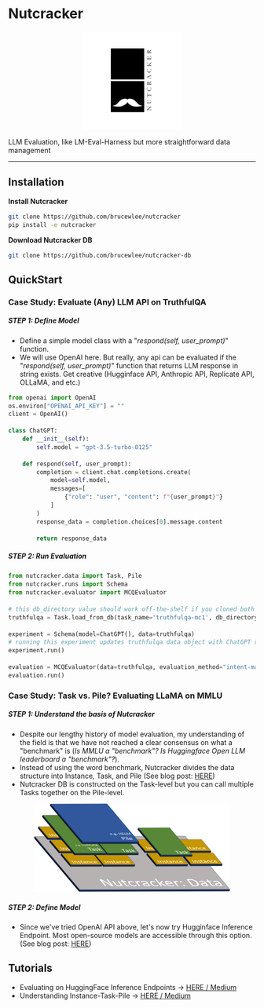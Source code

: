 # Nutcracker

<p align="center">
<img src="resources/w_500.png" width="200"/>
</p>

LLM Evaluation, like LM-Eval-Harness but more straightforward data management

---

## Installation

**Install Nutcracker**
```bash
git clone https://github.com/brucewlee/nutcracker
pip install -e nutcracker
```

**Download Nutcracker DB**
```bash
git clone https://github.com/brucewlee/nutcracker-db
```

## QuickStart
### Case Study: Evaluate (Any) LLM API on TruthfulQA
##### STEP 1: Define Model
- Define a simple model class with a "*respond(self, user_prompt)*" function. 
- We will use OpenAI here. But really, any api can be evaluated if the "*respond(self, user_prompt)*" function that returns LLM response in string exists. Get creative (Hugginface API, Anthropic API, Replicate API, OLLaMA, and etc.)
```python
from openai import OpenAI
os.environ["OPENAI_API_KEY"] = ""
client = OpenAI()

class ChatGPT:
    def __init__(self):
        self.model = "gpt-3.5-turbo-0125"

    def respond(self, user_prompt):
        completion = client.chat.completions.create(
            model=self.model,
            messages=[
                {"role": "user", "content": f"{user_prompt}"}
            ]
        )
        response_data = completion.choices[0].message.content

        return response_data
```
##### STEP 2: Run Evaluation
```python
from nutcracker.data import Task, Pile
from nutcracker.runs import Schema
from nutcracker.evaluator import MCQEvaluator

# this db_directory value should work off-the-shelf if you cloned both repositories in the same directory
truthfulqa = Task.load_from_db(task_name='truthfulqa-mc1', db_directory='/nutcracker-db/db')

experiment = Schema(model=ChatGPT(), data=truthfulqa)
# running this experiment updates truthfulqa data object with ChatGPT responses
experiment.run()

evaluation = MCQEvaluator(data=truthfulqa, evaluation_method="intent-matching")
evaluation.run()
```

### Case Study: Task vs. Pile? Evaluating LLaMA on MMLU
##### STEP 1: Understand the basis of Nutcracker
- Despite our lengthy history of model evaluation, my understanding of the field is that we have not reached a clear consensus on what a "benchmark" is (*Is MMLU a "benchmark"? Is Huggingface Open LLM leaderboard a "benchmark"?*). 
- Instead of using the word benchmark, Nutcracker divides the data structure into Instance, Task, and Pile (See blog post: [HERE](https://brucewlee.medium.com/nutcracker-instance-task-pile-38f646c1b36d))
- Nutcracker DB is constructed on the Task-level but you can call multiple Tasks together on the Pile-level.
<p align="center">
<img src="resources/w_2100.png" width="400"/>
</p>

##### STEP 2: Define Model
- Since we've tried OpenAI API above, let's now try Hugginface Inference Endpoint. Most open-source models are accessible through this option. (See blog post: [HERE](https://brucewlee.medium.com/nutcracker-evaluating-on-huggingface-inference-endpoints-6e977e326c5b))

## Tutorials
- Evaluating on HuggingFace Inference Endpoints -> [HERE / Medium](https://brucewlee.medium.com/nutcracker-evaluating-on-huggingface-inference-endpoints-6e977e326c5b)
- Understanding Instance-Task-Pile -> [HERE / Medium](https://brucewlee.medium.com/nutcracker-instance-task-pile-38f646c1b36d)
